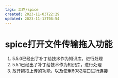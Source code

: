 ```yaml
---
tags: 工作/spice
created: 2023-11-03T22:29
updated: 2023-11-13T08:54
---
```

# spice打开文件传输拖入功能

1. 5.5.0已经出了补丁给技术作为知识库，进行处理
2. 5.5.1已经出了补丁给技术作为知识库，进行处理
3. 放开拖拽上传的功能，以及使用6082端口进行连接

　　‍
